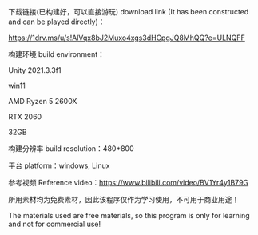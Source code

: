 <!--
 * @Author: Dongze Yang
 * @Date: 2022-05-21 10:13:59
 * @LastEditors: Dongze Yang
 * @LastEditTime: 2022-05-22 15:55:00
 * @Description: 
-->

下载链接(已构建好，可以直接游玩) download link (It has been constructed and can be played directly)：

https://1drv.ms/u/s!AlVqx8bJ2Muxo4xgs3dHCpgJQ8MhQQ?e=ULNQFF

构建环境 build environment：

Unity 2021.3.3f1

win11

AMD Ryzen 5 2600X

RTX 2060

32GB


构建分辨率 build resolution：480*800


平台 platform：windows, Linux


参考视频 Reference video：https://www.bilibili.com/video/BV1Yr4y1B79G


所用素材均为免费素材，因此该程序仅作为学习使用，不可用于商业用途！

The materials used are free materials, so this program is only for learning and not for commercial use!
